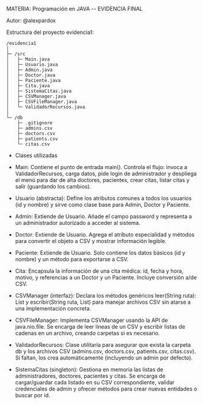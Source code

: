 MATERIA: Programación en JAVA -- EVIDENCIA FINAL 

Autor: @alexpardox

Estructura del proyecto evidencia1: 

	/evidencia1
	│
	├─ /src
	│   ├─ Main.java
	│   ├─ Usuario.java
	│   ├─ Admin.java
	│   ├─ Doctor.java
	│   ├─ Paciente.java
	│   ├─ Cita.java
	│   ├─ SistemaCitas.java
	│   ├─ CSVManager.java
	│   ├─ CSVFileManager.java
	│   └─ ValidadorRecursos.java
	│
	└─ /db
 		├─ .gitignore
		├─ admins.csv
 		├─ doctors.csv
		├─ patients.csv
 		└─ citas.csv

- Clases utilizadas
	
- Main: 
Contiene el punto de entrada main(). Controla el flujo: invoca a ValidadorRecursos, carga datos, pide login de administrador y despliega el menú para dar de alta doctores, pacientes, crear citas, listar citas y salir (guardando los cambios).

- Usuario (abstracta):
Define los atributos comunes a todos los usuarios (id y nombre) y sirve como clase base para Admin, Doctor y Paciente.
	
- Admin:
Extiende de Usuario. Añade el campo password y representa a un administrador autorizado a acceder al sistema.

- Doctor:
Extiende de Usuario. Agrega el atributo especialidad y métodos para convertir el objeto a CSV y mostrar información legible.
	
- Paciente:
Extiende de Usuario. Solo contiene los datos básicos (id y nombre) y un método para exportarse a CSV.
	
- Cita:
Encapsula la información de una cita médica: id, fecha y hora, motivo, y referencias a un Doctor y un Paciente. Incluye conversión a/de CSV.
	
- CSVManager (interfaz): 
Declara los métodos genéricos leer(String ruta): List<String> y escribir(String ruta, List<String>) para manejar archivos CSV sin atarse a una implementación concreta.
	
- CSVFileManager:
Implementa CSVManager usando la API de java.nio.file. Se encarga de leer líneas de un CSV y escribir listas de cadenas en un archivo, creando carpetas si es necesario.
	
- ValidadorRecursos:
Clase utilitaria para asegurar que exista la carpeta db y los archivos CSV (admins.csv, doctors.csv, patients.csv, citas.csv). Si faltan, los crea automáticamente (incluyendo un admin por defecto).
	
- SistemaCitas (singleton):
Gestiona en memoria las listas de administradores, doctores, pacientes y citas. Se encarga de cargar/guardar cada listado en su CSV correspondiente, validar credenciales de admin y ofrecer métodos para crear nuevas entidades o buscar por id.
